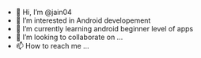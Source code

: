 - 👋 Hi, I’m @jain04
- 👀 I’m interested in Android developement
- 🌱 I’m currently learning android beginner level of apps
- 💞️ I’m looking to collaborate on ...
- 📫 How to reach me ...

<!---
jain04/jain04 is a ✨ special ✨ repository because its `README.md` (this file) appears on your GitHub profile.
You can click the Preview link to take a look at your changes.
--->
